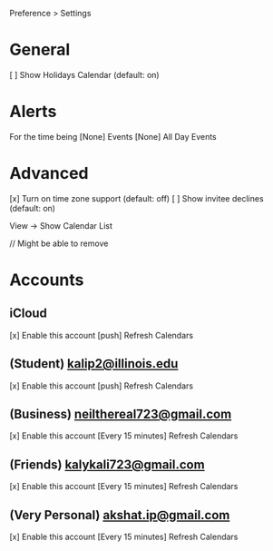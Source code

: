 Preference > Settings
# General
[ ] Show Holidays Calendar (default: on)

# Alerts
For the time being
[None] Events 
[None] All Day Events

# Advanced
[x] Turn on time zone support (default: off)
[ ] Show invitee declines (default: on)

View -> Show Calendar List


// Might be able to remove
# Accounts
## iCloud
[x] Enable this account
[push] Refresh Calendars

## (Student) kalip2@illinois.edu
[x] Enable this account
[push] Refresh Calendars

## (Business) neilthereal723@gmail.com
[x] Enable this account
[Every 15 minutes] Refresh Calendars

## (Friends) kalykali723@gmail.com
[x] Enable this account
[Every 15 minutes] Refresh Calendars

## (Very Personal) akshat.ip@gmail.com
[x] Enable this account
[Every 15 minutes] Refresh Calendars




